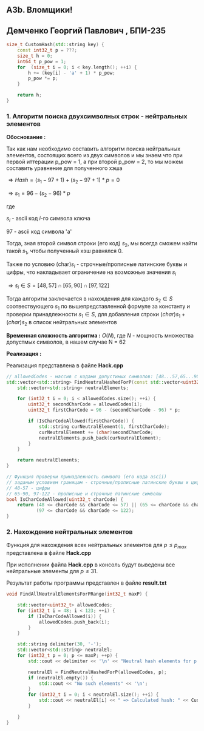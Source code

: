 ## A3b. Вломщики!

## Демченко Георгий Павлович , БПИ-235

```cpp
size_t CustomHash(std::string key) {
    const int32_t p = ???;
    size_t h = 0;
    int64_t p_pow = 1;
    for  (size_t i = 0; i < key.length(); ++i) {
        h += (key[i] - 'a' + 1) * p_pow;
        p_pow *= p;
    }

    return h;
}
```

### 1. Алгоритм поиска двухсимволных строк - нейтральных элементов

**Обоснование :**

Так как нам необходимо составить алгоритм поиска нейтральных элементов, состоящих всего из двух символов и мы знаем что при первой иттерации p_pow = 1, а при второй p_pow = 2, то мы можем составить уравнение для полученного хэша

$\Rightarrow Hash = (s_{1} - 97 + 1) + (s_{2} - 97 + 1) * p = 0$

$\Rightarrow s_{1} = 96 - (s_{2} - 96) * p$

где 

$s_{i}$ - ascii код $i$-го символа ключа

$97$ - ascii код символа 'a'

Тогда, зная второй символ строки (его код) $s_{2}$, мы всегда сможем найти такой $s_{1}$, чтобы полученный хэш равнялся 0.

Также по условию (char)$s_{i}$ - строчные/прописные латинские буквы и цифры, что накладывает ограничение на возможные значения $s_{i}$

$\Rightarrow s_{i} \in \mathit{S} =\left[48, 57\right] \cap [65, 90] \cap [97,122]$

Тогда алгоритм заключается в нахождения для каждого $s_{2} \in \mathit{S}$ соотвествующего $s_{1}$ по вышепредставленной формуле за константу и проверки принадлежности $s_{1} \in \mathit{S}$, для добавления строки $(char)s_{1} + (char)s_{2}$ в список нейтральных элементов


**Временная сложность алгоритма :** $O(N)$, где $N$ - мощность множества допустмых символов, в нашем случае N = 62

**Реализация :**

Реализация представлена в файле **Hack.cpp**

```cpp
// allowedCodes - массив с кодами допустимых символов: [48...57,65...90,97...122] - 62 элемента
std::vector<std::string> FindNeutralHashedForP(const std::vector<uint32_t>& allowedCodes, int32_t p) {
    std::vector<std::string> neutralElements;

    for (int32_t i = 0; i < allowedCodes.size(); ++i) {
        uint32_t secondCharCode = allowedCodes[i];
        uint32_t firstCharCode = 96 - (secondCharCode - 96) * p;

        if (IsCharCodeAllowed(firstCharCode)) {
            std::string curNeutralElement(1, firstCharCode);
            curNeutralElement += (char)secondCharCode;
            neutralElements.push_back(curNeutralElement);
        }
    }

    return neutralElements;
}

// Функция проверки принадлежность символа (его кода ascii)
// заданым условием границам - строчные/прописные латинские буквы и цифры
// 48-57 - цифры
// 65-90, 97-122 - прописные и строчные латинские символы
bool IsCharCodeAllowed(uint32_t charCode) {
    return (48 <= charCode && charCode <= 57) || (65 <= charCode && charCode <= 90) ||
           (97 <= charCode && charCode <= 122);
}
```

### 2. Нахождение нейтральных элементов

Функция для нахождения всех нейтральных элементов для $p \leq p_{max}$ представлена в файле **Hack.cpp**

При исполнении файла **Hack.cpp** в консоль будут выведены все нейтральные элементы для $p \leq 31$.

Результат работы программы представлен в файле **result.txt**

```cpp
void FindAllNeutralElementsForPRange(int32_t maxP) {

    std::vector<uint32_t> allowedCodes;
    for (int32_t i = 48; i < 123; ++i) {
        if (IsCharCodeAllowed(i)) {
            allowedCodes.push_back(i);
        }
    }

    std::string delimiter(30, '-');
    std::vector<std::string> neutralEl;
    for (int32_t p = 0; p <= maxP; ++p) {
        std::cout << delimiter << '\n' << "Neutral hash elements for p = " << p << '\n';

        neutralEl = FindNeutralHashedForP(allowedCodes, p);
        if (neutralEl.empty()) {
            std::cout << "No such elements" << '\n';
        }
        for (int32_t i = 0; i < neutralEl.size(); ++i) {
            std::cout << neutralEl[i] << " => Calculated hash: " << CustomHash(neutralEl[i], p) << '\n';
        }

    }
}
```